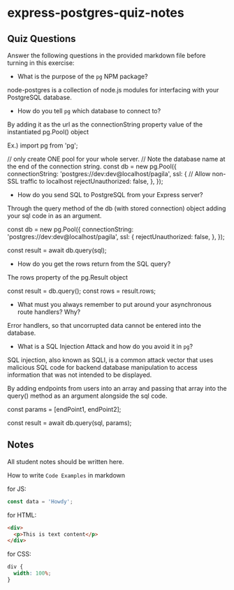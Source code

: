 # express-postgres-quiz-notes

## Quiz Questions

Answer the following questions in the provided markdown file before turning in this exercise:

- What is the purpose of the `pg` NPM package?

node-postgres is a collection of node.js modules for interfacing with your PostgreSQL database.

- How do you tell `pg` which database to connect to?

By adding it as the url as the connectionString property value of the instantiated pg.Pool() object

Ex.)
import pg from 'pg';

// only create ONE pool for your whole server.
// Note the database name at the end of the connection string.
const db = new pg.Pool({
connectionString: 'postgres://dev:dev@localhost/pagila',
ssl: {
// Allow non-SSL traffic to localhost
rejectUnauthorized: false,
},
});

- How do you send SQL to PostgreSQL from your Express server?

Through the query method of the db (with stored connection) object adding your sql code in as an argument.

const db = new pg.Pool({
connectionString: 'postgres://dev:dev@localhost/pagila',
ssl: {
rejectUnauthorized: false,
},
});

const result = await db.query(sql);

- How do you get the rows return from the SQL query?

The rows property of the pg.Result object

const result = db.query();
const rows = result.rows;

- What must you always remember to put around your asynchronous route handlers? Why?

Error handlers, so that uncorrupted data cannot be entered into the database.

- What is a SQL Injection Attack and how do you avoid it in `pg`?

SQL injection, also known as SQLI, is a common attack vector that uses malicious SQL code for backend database manipulation to access information that was not intended to be displayed.

By adding endpoints from users into an array and passing that array into the query() method as an argument alongside the sql code.

const params = [endPoint1, endPoint2];

const result = await db.query(sql, params);

## Notes

All student notes should be written here.

How to write `Code Examples` in markdown

for JS:

```javascript
const data = 'Howdy';
```

for HTML:

```html
<div>
  <p>This is text content</p>
</div>
```

for CSS:

```css
div {
  width: 100%;
}
```
